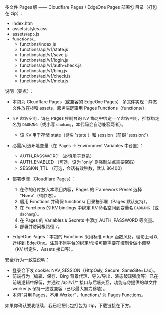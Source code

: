 多文件 Pages 版 —— Cloudflare Pages / EdgeOne Pages 部署包
目录（打包在 zip）:
- index.html
- assets/styles.css
- assets/app.js
- functions/...
  - functions/index.js
  - functions/api/v1/state.js
  - functions/api/v1/save.js
  - functions/api/v1/login.js
  - functions/api/v1/auth-check.js
  - functions/api/v1/bing.js
  - functions/api/v1/check.js
  - functions/api/v1/meta.js

说明（要点）：
- 本包为 Cloudflare Pages（或兼容的 EdgeOne Pages） 多文件实现：静态文件放在根和 assets，服务端逻辑用 Pages Functions（functions/）。
- KV 命名空间：请在 Pages 控制台的 KV 绑定中绑定一个命名空间，推荐绑定名为 `DAOHANG`（或小写 `daohang`，本代码会自动兼容两者）。
  - 该 KV 用于存储 state（键名 'state'）和 session（前缀 'session:'）
- 必需/可选环境变量（在 Pages -> Environment Variables 中设置）：
  - AUTH_PASSWORD （必填用于登录）
  - AUTH_ENABLED  （可选，设为 'only' 则强制站点需要密码）
  - SESSION_TTL    （可选，会话有效秒数，默认 86400）
- 部署步骤（Cloudflare Pages）：
  1. 在你的仓库放入本项目内容，Pages 的 Framework Preset 选择 "None"（纯静态）。
  2. 启用 Functions 并确保 functions/ 目录被部署（Pages 默认支持）。
  3. 在 Functions 的 KV bindings 中绑定 KV 命名空间到变量名 `DAOHANG`（或 `daohang`）。
  4. 在 Pages 的 Variables & Secrets 中添加 AUTH_PASSWORD 等变量。
  5. 部署并访问根路径 `/`。

- EdgeOne Pages：本包的 Functions 采用标准 edge 函数风格，理论上可以迁移到 EdgeOne。注意不同平台的绑定/命名可能需要在控制台做小调整（KV 绑定名、Assets 接口等）。

安全/行为一致性说明：
- 登录会下发 cookie: NAV_SESSION（HttpOnly, Secure, SameSite=Lax）。
- 前端行为（编辑、保存、Bing 背景代理、导入/导出、液态玻璃强度等）已在前端逻辑中保留，并通过 /api/v1/* 接口与后端交互，功能与你提供的单文件 worker.js 保持一致或兼容（已尽最大努力移植）。
- 本包“只用 Pages，不用 Worker”，functions/ 为 Pages Functions。

如果你确认要我继续，我已经把此包打包为 zip，下载链接在下方。
